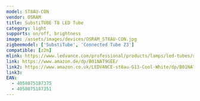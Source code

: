 ```yaml
---
model: ST8AU-CON
vendor: OSRAM
title: SubstiTUBE T8 LED Tube
category: light
supports: on/off, brightness
image: /assets/images/devices/OSRAM_ST8AU-CON.jpg
zigbeemodel: ['SubstiTube', 'Connected Tube Z3']
compatible: [z2m]
mlink: https://www.ledvance.com/professional/products/lamps/led-tubes/substitube-connected/substitube-connected-advanced-ultra-output/index.jsp
link: https://www.amazon.de/dp/B01NAT9GEE/
link2: https://www.amazon.co.uk/LEDVANCE-st8au-G13-Cool-White/dp/B01NATCXXE
link3: 
EAN: 
  - 4058075187375
  - 4058075187351
---
```

